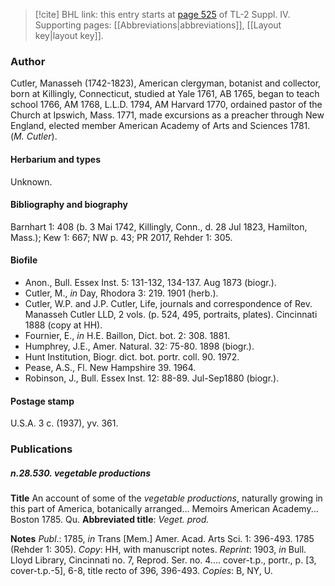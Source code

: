 > [!cite] BHL link: this entry starts at [page 525](https://www.biodiversitylibrary.org/item/103860#page/535/mode/1up) of TL-2 Suppl. IV.
> Supporting pages: [[Abbreviations|abbreviations]], [[Layout key|layout key]].

### Author

Cutler, Manasseh (1742-1823), American clergyman, botanist and collector, born at Killingly, Connecticut, studied at Yale 1761, AB 1765, began to teach school 1766, AM 1768, L.L.D. 1794, AM Harvard 1770, ordained pastor of the Church at Ipswich, Mass. 1771, made excursions as a preacher through New England, elected member American Academy of Arts and Sciences 1781. (*M. Cutler*).

#### Herbarium and types

Unknown.

#### Bibliography and biography

Barnhart 1: 408 (b. 3 Mai 1742, Killingly, Conn., d. 28 Jul 1823, Hamilton, Mass.); Kew 1: 667; NW p. 43; PR 2017, Rehder 1: 305.

#### Biofile

- Anon., Bull. Essex Inst. 5: 131-132, 134-137. Aug 1873 (biogr.).
- Cutler, M., *in* Day, Rhodora 3: 219. 1901 (herb.).
- Cutler, W.P. and J.P. Cutler, Life, journals and correspondence of Rev. Manasseh Cutler LLD, 2 vols. (p. 524, 495, portraits, plates). Cincinnati 1888 (copy at HH).
- Fournier, E., *in* H.E. Baillon, Dict. bot. 2: 308. 1881.
- Humphrey, J.E., Amer. Natural. 32: 75-80. 1898 (biogr.).
- Hunt Institution, Biogr. dict. bot. portr. coll. 90. 1972.
- Pease, A.S., Fl. New Hampshire 39. 1964.
- Robinson, J., Bull. Essex Inst. 12: 88-89. Jul-Sep1880 (biogr.).

#### Postage stamp

U.S.A. 3 c. (1937), yv. 361.

### Publications

##### n.28.530. vegetable productions

**Title**
An account of some of the *vegetable productions*, naturally growing in this part of America, botanically arranged... Memoirs American Academy... Boston 1785. Qu.
**Abbreviated title**: *Veget. prod.*

**Notes**
*Publ*.: 1785, *in* Trans \[Mem.\] Amer. Acad. Arts Sci. 1: 396-493. 1785 (Rehder 1: 305). *Copy*: HH, with manuscript notes.
*Reprint*: 1903, *in* Bull. Lloyd Library, Cincinnati no. 7, Reprod. Ser. no. 4.... cover-t.p., portr., p. \[3, cover-t.p.-5\], 6-8, title recto of 396, 396-493. *Copies*: B, NY, U.

